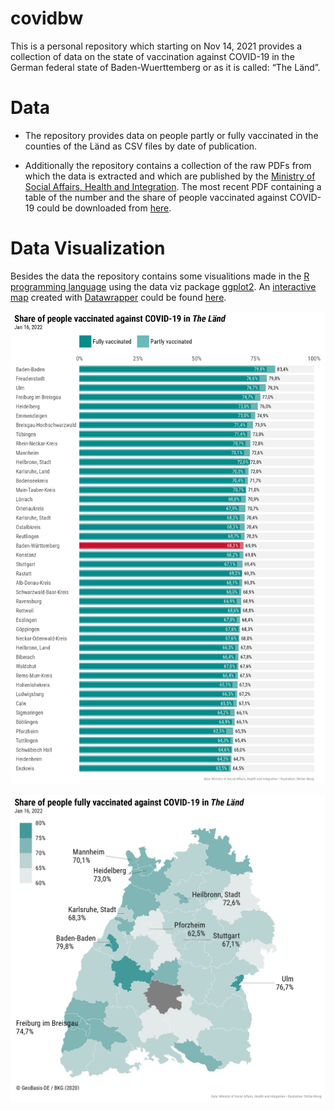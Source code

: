 
<!-- README.md is generated from README.Rmd. Please edit that file -->

# covidbw

This is a personal repository which starting on Nov 14, 2021 provides a
collection of data on the state of vaccination against COVID-19 in the
German federal state of Baden-Wuerttemberg or as it is called: “The
Länd”.

# Data

-   The repository provides data on people partly or fully vaccinated in
    the counties of the Länd as CSV files by date of publication.

-   Additionally the repository contains a collection of the raw PDFs
    from which the data is extracted and which are published by the
    [Ministry of Social Affairs, Health and
    Integration](https://sozialministerium.baden-wuerttemberg.de). The
    most recent PDF containing a table of the number and the share of
    people vaccinated against COVID-19 could be downloaded from
    [here](https://sozialministerium.baden-wuerttemberg.de/fileadmin/redaktion/m-sm/intern/downloads/Downloads_Gesundheitsschutz/Corona_Gesamtzahl-Impfungen-Landkreise-BW.pdf).

# Data Visualization

Besides the data the repository contains some visualitions made in the
[R programming language](https://www.r-project.org) using the data viz
package [ggplot2](https://ggplot2.tidyverse.org). An [interactive
map](https://www.datawrapper.de/_/7BugB/) created with
[Datawrapper](https://www.datawrapper.de) could be found
[here](https://www.datawrapper.de/_/7BugB/).

![](figure/covid_bar_bw_2022-01-16.png)

![](figure/covid_map_bw_2022-01-16.png)
